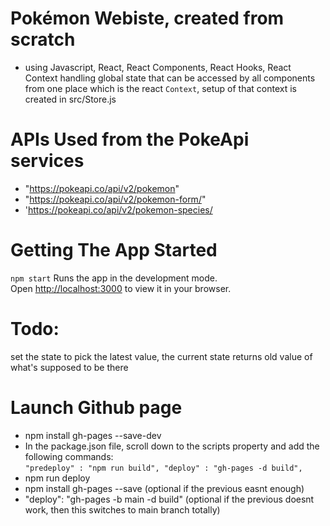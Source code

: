 # Pokémon Webiste, created from scratch </br>
- using Javascript, React, React Components, React Hooks, React Context handling global state that can be accessed by all components from one place which is the react ``Context``, setup of that context is created in src/Store.js

# APIs Used from the PokeApi services
- "https://pokeapi.co/api/v2/pokemon"
- "https://pokeapi.co/api/v2/pokemon-form/"
- 'https://pokeapi.co/api/v2/pokemon-species/

# Getting The App Started
`npm start`
Runs the app in the development mode.\
Open [http://localhost:3000](http://localhost:3000) to view it in your browser.

# Todo:
set the state to pick the latest value, the current state returns old value of what's supposed to be there

# Launch Github page
- npm install gh-pages --save-dev
- In the package.json file, scroll down to the scripts property and add the following commands: </br>
``
"predeploy" : "npm run build",
"deploy" : "gh-pages -d build",
`` </br>
- npm run deploy
- npm install gh-pages --save (optional if the previous easnt enough)
- "deploy": "gh-pages -b main -d build" (optional if the previous doesnt work, then this switches to main branch totally)
